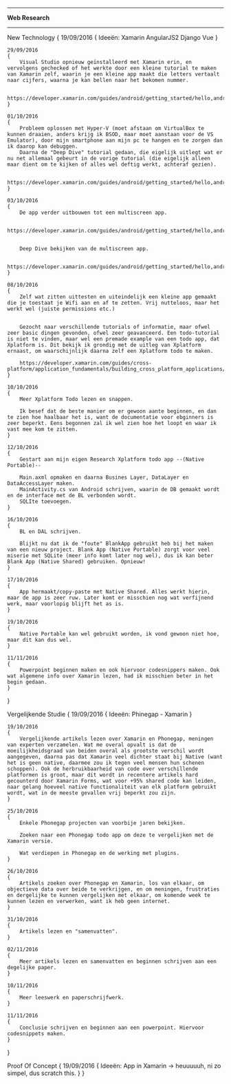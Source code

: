 ********************************
**********Web Research**********
********************************


New Technology
{
	19/09/2016
	{
		Ideeën:
			Xamarin
			AngularJS2
			Django
			Vue
	}

	29/09/2016
	{
		Visual Studio opnieuw geïnstalleerd met Xamarin erin, en vervolgens gechecked of het werkte door een kleine tutorial te maken van Xamarin zelf, waarin je een kleine app maakt die letters vertaalt naar cijfers, waarna je kan bellen naar het bekomen nummer.

		https://developer.xamarin.com/guides/android/getting_started/hello,android/hello,android_quickstart/
	}

	01/10/2016
	{
		Probleem oplossen met Hyper-V (moet afstaan om VirtualBox te kunnen draaien, anders krijg ik BSOD, maar moet aanstaan voor de VS Emulator), door mijn smartphone aan mijn pc te hangen en te zorgen dan ik daarop kan debuggen.
		Daarna de "Deep Dive" tutorial gedaan, die eigelijk uitlegt wat er nu net allemaal gebeurt in de vorige tutorial (die eigelijk alleen maar dient om te kijken of alles wel deftig werkt, achteraf gezien).

		https://developer.xamarin.com/guides/android/getting_started/hello,android/hello,android_deepdive/
	}

	03/10/2016
	{
		De app verder uitbouwen tot een multiscreen app.

		https://developer.xamarin.com/guides/android/getting_started/hello,android_multiscreen/hello,android_multiscreen_quickstart/


		Deep Dive bekijken van de multiscreen app.

		https://developer.xamarin.com/guides/android/getting_started/hello,android_multiscreen/hello,android_multiscreen_deepdive/
	}

	08/10/2016
	{
		Zelf wat zitten uittesten en uiteindelijk een kleine app gemaakt die je toestaat je Wifi aan en af te zetten. Vrij nutteloos, maar het werkt wel (juiste permissions etc.)


		Gezocht naar verschillende tutorials of informatie, maar ofwel zeer basic dingen gevonden, ofwel zeer geavanceerd. Een todo-tutorial is niet te vinden, maar wel een premade example van een todo app, dat Xplatform is. Dit bekijk ik grondig met de uitleg van Xplatform ernaast, om waarschijnlijk daarna zelf een Xplatform todo te maken.

		https://developer.xamarin.com/guides/cross-platform/application_fundamentals/building_cross_platform_applications/
	}

	10/10/2016
	{
		Meer Xplatform Todo lezen en snappen.

		Ik besef dat de beste manier om er gewoon aante beginnen, en dan te zien hoe haalbaar het is, want de documentatie voor ebginners is zeer beperkt. Eens begonnen zal ik wel zien hoe het loopt en waar ik vast mee kom te zitten.
	}

	12/10/2016
	{
		Gestart aan mijn eigen Research Xplatform todo app --(Native Portable)--

		Main.axml opmaken en daarna Busines Layer, DataLayer en DataAccessLayer maken.
		MainActivity.cs van Android schrijven, waarin de DB gemaakt wordt en de interface met de BL verbonden wordt.
		SQLIte toevoegen.
	}

	16/10/2016
	{
		BL en DAL schrijven.

		Blijkt nu dat ik de "foute" BlankApp gebruikt heb bij het maken van een nieuw project. Blank App (Native Portable) zorgt voor veel miserie met SQLite (meer info komt later nog wel), dus ik kan beter Blank App (Native Shared) gebruiken. Opnieuw!
	}

	17/10/2016
	{
		App hermaakt/copy-paste met Native Shared. Alles werkt hierin, maar de app is zeer ruw. Later komt er misschien nog wat verfijnend werk, maar voorlopig blijft het as is.
	}

	19/10/2016
	{
		Native Portable kan wel gebruikt worden, ik vond gewoon niet hoe, maar dit kan dus wel.
	}

	11/11/2016
	{
		Powerpoint beginnen maken en ook hiervoor codesnippers maken. Ook wat algemene info over Xamarin lezen, had ik misschien beter in het begin gedaan.
	}
}


Vergelijkende Studie
{
	19/09/2016
	{
		Ideeën:
			Phinegap - Xamarin
	}

	19/10/2016
	{
		Vergelijkende artikels lezen over Xamarin en Phonegap, meningen van experten verzamelen. Wat me overal opvalt is dat de moeilijkheidsgraad van beiden overal als grootste verschil wordt aangegeven, daarna pas dat Xamarin veel dichter staat bij Native (want het is geen native, daarmee zou ik tegen veel mensen hun schenen schoppen). Ook de herbruikbaarheid van code over verschillende platformen is groot, maar dit wordt in recentere artikels hard gecounterd door Xamarin Forms, wat voor +95% shared code kan leiden, naar gelang hoeveel native functionaliteit van elk platform gebruikt wordt, wat in de meeste gevallen vrij beperkt zou zijn.
	}

	25/10/2016
	{
		Enkele Phonegap projecten van voorbije jaren bekijken.

		Zoeken naar een Phonegap todo app om deze te vergelijken met de Xamarin versie.

		Wat verdiepen in Phonegap en de werking met plugins.
	}

	26/10/2016
	{
		Artikels zoeken over Phonegap en Xamarin, los van elkaar, om objectieve data over beide te verkrijgen, en om meningen, frustraties en dergelijke te kunnen vergelijken met elkaar, om komende week te kunnen lezen en verwerken, want ik heb geen internet.
	}

	31/10/2016
	{
		Artikels lezen en "samenvatten".
	}

	02/11/2016
	{
		Meer artikels lezen en samenvatten en beginnen schrijven aan een degelijke paper.
	}

	10/11/2016
	{
		Meer leeswerk en paperschrijfwerk.
	}

	11/11/2016
	{
		Conclusie schrijven en beginnen aan een powerpoint. Hiervoor codesnippets maken.
	}
}


Proof Of Concept
{
	19/09/2016
	{
		Ideeën:
			App in Xamarin -> heuuuuuh, ni zo simpel, dus scratch this.
	}
}